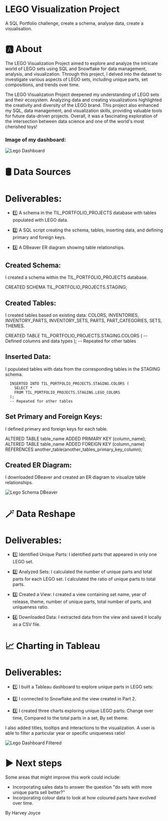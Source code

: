 # LEGO Visualization Project

A SQL Portfolio challenge, create a schema, analyse data, create a visualisation.

# 🅰️ About

The LEGO Visualization Project aimed to explore and analyze the intricate world of LEGO sets using SQL and Snowflake for data management, analysis, and visualization. Through this project, I delved into the dataset to investigate various aspects of LEGO sets, including unique parts, set compositions, and trends over time.

The LEGO Visualization Project deepened my understanding of LEGO sets and their ecosystem. Analyzing data and creating visualizations highlighted the creativity and diversity of the LEGO brand. This project also enhanced my SQL, data management, and visualization skills, providing valuable tools for future data-driven projects. Overall, it was a fascinating exploration of the intersection between data science and one of the world's most cherished toys!


### Image of my dashboard:
![Lego Dashboard](https://github.com/harveyjoyce/Lego-Viz-Project/assets/158076969/1c940338-bdcb-41bb-ad4a-4adcf890c857)


# 🛢️ Data Sources

# Deliverables:

- 1️⃣ A schema in the TIL_PORTFOLIO_PROJECTS database with tables populated with LEGO data.

- 2️⃣ A SQL script creating the schema, tables, inserting data, and defining primary and foreign keys.

- 3️⃣ A DBeaver ER diagram showing table relationships.

## Created Schema:

I created a schema within the TIL_PORTFOLIO_PROJECTS database.


  CREATED SCHEMA TIL_PORTFOLIO_PROJECTS.STAGING;

## Created Tables:

I created tables based on existing data: COLORS, INVENTORIES, INVENTORY_PARTS, INVENTORY_SETS, PARTS, PART_CATEGORIES, SETS, THEMES.


  CREATED TABLE TIL_PORTFOLIO_PROJECTS.STAGING.COLORS (
    -- Defined columns and data types
  );
  -- Repeated for other tables

## Inserted Data:

I populated tables with data from the corresponding tables in the STAGING schema.

```
  INSERTED INTO TIL_PORTFOLIO_PROJECTS.STAGING.COLORS (
    SELECT *
    FROM TIL_PORTFOLIO_PROJECTS.STAGING.LEGO_COLORS
  );
  -- Repeated for other tables
```
## Set Primary and Foreign Keys:

I defined primary and foreign keys for each table.

  ALTERED TABLE table_name ADDED PRIMARY KEY (column_name);
  ALTERED TABLE table_name ADDED FOREIGN KEY (column_name) REFERENCES another_table(another_tables_primary_key_column);

## Created ER Diagram:

I downloaded DBeaver and created an ER diagram to visualize table relationships.

![Lego Schema DBeaver](https://github.com/harveyjoyce/Lego-Viz-Project/assets/158076969/be47a95e-c564-4201-bebc-fdc1b0fb7c37)



# 🪄 Data Reshape

# Deliverables:

- 1️⃣ Identified Unique Parts: I identified parts that appeared in only one LEGO set.

- 2️⃣ Analyzed Sets: I calculated the number of unique parts and total parts for each LEGO set. I calculated the ratio of unique parts to total parts.

- 3️⃣ Created a View: I created a view containing set name, year of release, theme, number of unique parts, total number of parts, and uniqueness ratio.

- 4️⃣ Downloaded Data: I extracted data from the view and saved it locally as a CSV file.


# 📈 Charting in Tableau

# Deliverables:

- 1️⃣ I built a Tableau dashboard to explore unique parts in LEGO sets:

- 2️⃣ I connected to Snowflake and the view created in Part 2.

- 3️⃣ I created three charts exploring unique LEGO parts: Change over time, Compared to the total parts in a set, By set theme.


I also added titles, tooltips and interactions to the visualization. A user is able to filter a particular year or specific uniqueness ratio!

![Lego Dashboard Filtered](https://github.com/harveyjoyce/Lego-Viz-Project/assets/158076969/5aaba7fe-83c6-46c6-b484-9245dc9c7f9f)


# ▶️ Next steps

Some areas that might improve this work could include:

- Incorporating sales data to answer the question "do sets with more unique parts sell better?"
- Incorporating colour data to look at how coloured parts have evolved over time.



By Harvey Joyce
